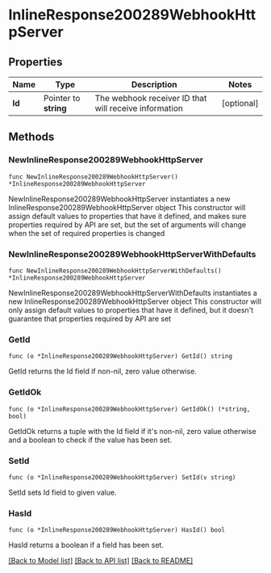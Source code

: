 # InlineResponse200289WebhookHttpServer

## Properties

Name | Type | Description | Notes
------------ | ------------- | ------------- | -------------
**Id** | Pointer to **string** | The webhook receiver ID that will receive information | [optional] 

## Methods

### NewInlineResponse200289WebhookHttpServer

`func NewInlineResponse200289WebhookHttpServer() *InlineResponse200289WebhookHttpServer`

NewInlineResponse200289WebhookHttpServer instantiates a new InlineResponse200289WebhookHttpServer object
This constructor will assign default values to properties that have it defined,
and makes sure properties required by API are set, but the set of arguments
will change when the set of required properties is changed

### NewInlineResponse200289WebhookHttpServerWithDefaults

`func NewInlineResponse200289WebhookHttpServerWithDefaults() *InlineResponse200289WebhookHttpServer`

NewInlineResponse200289WebhookHttpServerWithDefaults instantiates a new InlineResponse200289WebhookHttpServer object
This constructor will only assign default values to properties that have it defined,
but it doesn't guarantee that properties required by API are set

### GetId

`func (o *InlineResponse200289WebhookHttpServer) GetId() string`

GetId returns the Id field if non-nil, zero value otherwise.

### GetIdOk

`func (o *InlineResponse200289WebhookHttpServer) GetIdOk() (*string, bool)`

GetIdOk returns a tuple with the Id field if it's non-nil, zero value otherwise
and a boolean to check if the value has been set.

### SetId

`func (o *InlineResponse200289WebhookHttpServer) SetId(v string)`

SetId sets Id field to given value.

### HasId

`func (o *InlineResponse200289WebhookHttpServer) HasId() bool`

HasId returns a boolean if a field has been set.


[[Back to Model list]](../README.md#documentation-for-models) [[Back to API list]](../README.md#documentation-for-api-endpoints) [[Back to README]](../README.md)


